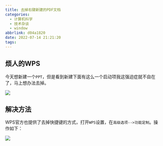 ```yaml
---
title: 去掉右键新建的PDF文档
categories:
  - 计算机科学
  - 技术杂谈
  - window
abbrlink: d04a1820
date: 2022-07-14 21:21:20
tags:
---
```


## 烦人的WPS

今天想新建一个`PPT`，但是看到新建下面有这么一个启动项我这强迫症就不自在了，马上想办法去掉。

![](http://hikki.test.upcdn.net/2022/07/14-21:21:3131.jpg)



## 解决方法

WPS官方也提供了去掉快捷键的方式，打开`WPS`设置，在`高级选项-->功能定制`。操作如下：

![](http://hikki.test.upcdn.net/2022/07/14-21:22:4040.gif)
